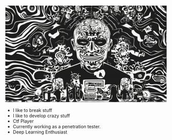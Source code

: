 ![Banner1](img/Banner1.png)

- I like to break stuff
- I like to develop crazy stuff
- Ctf Player
- Currently working as a penetration tester.
- Deep Learning Enthusiast
